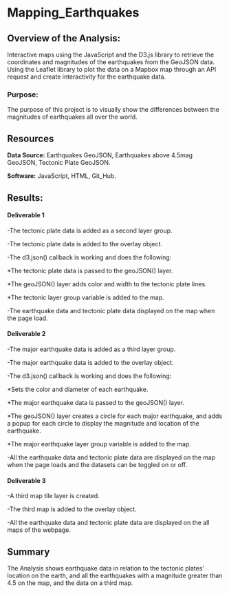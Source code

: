 # Mapping_Earthquakes
 
## Overview of the Analysis:

Interactive maps using the JavaScript and the D3.js library to retrieve the coordinates and magnitudes of the earthquakes from the GeoJSON data. Using the Leaflet library to plot the data on a Mapbox map through an API request and create interactivity for the earthquake data.

### Purpose:

The purpose of this project is to visually show the differences between the magnitudes of earthquakes all over the world.

## Resources

**Data Source:** Earthquakes GeoJSON, Earthquakes above 4.5mag GeoJSON, Tectonic Plate GeoJSON.

**Software:** JavaScript, HTML, Git_Hub.

## Results:

#### Deliverable 1

-The tectonic plate data is added as a second layer group.

-The tectonic plate data is added to the overlay object.

-The d3.json() callback is working and does the following: 

  *The tectonic plate data is passed to the geoJSON() layer.

  *The geoJSON() layer adds color and width to the tectonic plate lines.

  *The tectonic layer group variable is added to the map.

-The earthquake data and tectonic plate data displayed on the map when the page load.

#### Deliverable 2

-The major earthquake data is added as a third layer group.

-The major earthquake data is added to the overlay object.

-The d3.json() callback is working and does the following:

  *Sets the color and diameter of each earthquake.
  
  *The major earthquake data is passed to the geoJSON() layer.
  
  *The geoJSON() layer creates a circle for each major earthquake, and adds a popup for each circle to display the magnitude and location of the earthquake.
  
  *The major earthquake layer group variable is added to the map.
  
-All the earthquake data and tectonic plate data are displayed on the map when the page loads and the datasets can be toggled on or off.

#### Deliverable 3

-A third map tile layer is created.

-The third map is added to the overlay object.

-All the earthquake data and tectonic plate data are displayed on the all maps of the webpage.

## Summary

The Analysis shows earthquake data in relation to the tectonic plates’ location on the earth, and all the earthquakes with a magnitude greater than 4.5 on the map, and the data on a third map.
